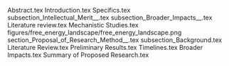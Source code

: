 Abstract.tex
Introduction.tex
Specifics.tex
subsection_Intellectual_Merit__.tex
subsection_Broader_Impacts__.tex
Literature review.tex
Mechanistic Studies.tex
figures/free_energy_landscape/free_energy_landscape.png
section_Proposal_of_Research_Method__.tex
subsection_Background.tex
Literature Review.tex
Preliminary Results.tex
Timelines.tex
Broader Impacts.tex
Summary of Proposed Research.tex
